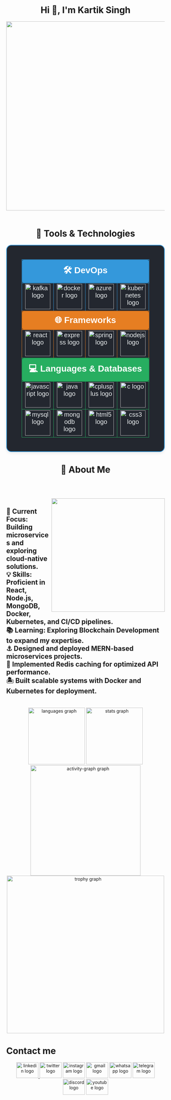 <br clear="both">
<h1 align="center">Hi 👋, I'm Kartik Singh</h1>
<div align="center">
  <img height="600" src="https://user-images.githubusercontent.com/74038190/225813708-98b745f2-7d22-48cf-9150-083f1b00d6c9.gif"  />
</div>

<br clear="both">
<h1 align="center"></h1>

<h1 align="center">🔧 Tools & Technologies</h1>

<div align="center" style="background: #23272f; border: 2px solid #3498DB; border-radius: 16px; padding: 24px; margin-bottom: 32px; box-shadow: 0 4px 10px rgba(0,0,0,0.08);">
  <table align="center" cellspacing="0" cellpadding="10" style="width: 90%; text-align: center; font-family: Arial, sans-serif; border-spacing: 20px; color: #ECF0F1; font-size: 20px;">
    <tr>
      <th colspan="4" style="font-size: 28px; padding: 12px; background: #3498DB; color: white; border-radius: 8px; border: 2px solid #2980B9; font-weight: bold;">🛠 DevOps</th>
    </tr>
    <tr>
      <td style="border: 1px solid #3498DB; border-radius: 8px;">
        <img src="https://skillicons.dev/icons?i=kafka" height="80" alt="kafka logo" />
        <br>
      </td>
      <td style="border: 1px solid #3498DB; border-radius: 8px;">
        <img src="https://cdn.simpleicons.org/docker/2496ED" height="80" alt="docker logo" />
        <br>
      </td>
      <td style="border: 1px solid #3498DB; border-radius: 8px;">
        <img src="https://cdn.jsdelivr.net/gh/devicons/devicon/icons/azure/azure-original.svg" height="80" alt="azure logo" />
        <br>
      </td>
      <td style="border: 1px solid #3498DB; border-radius: 8px;">
        <img src="https://cdn.jsdelivr.net/gh/devicons/devicon/icons/kubernetes/kubernetes-plain.svg" height="80" alt="kubernetes logo" />
        <br>
      </td>
    </tr>
    <tr>
      <th colspan="4" style="font-size: 28px; padding: 12px; background: #E67E22; color: white; border-radius: 8px; border: 2px solid #CA6F1E; font-weight: bold;">🌐 Frameworks</th>
    </tr>
    <tr>
      <td style="border: 1px solid #E67E22; border-radius: 8px;">
        <img src="https://cdn.jsdelivr.net/gh/devicons/devicon/icons/react/react-original.svg" height="80" alt="react logo" />
        <br>
      </td>
      <td style="border: 1px solid #E67E22; border-radius: 8px;">
        <img src="https://skillicons.dev/icons?i=express" height="80" alt="express logo" />
        <br>
      </td>
      <td style="border: 1px solid #E67E22; border-radius: 8px;">
        <img src="https://cdn.jsdelivr.net/gh/devicons/devicon/icons/spring/spring-original.svg" height="80" alt="spring logo" />
        <br>
      </td>
      <td style="border: 1px solid #E67E22; border-radius: 8px;">
        <img src="https://cdn.jsdelivr.net/gh/devicons/devicon/icons/nodejs/nodejs-original.svg" height="80" alt="nodejs logo" />
        <br>
      </td>
    </tr>
    <tr>
      <th colspan="4" style="font-size: 28px; padding: 12px; background: #27AE60; color: white; border-radius: 8px; border: 2px solid #229954; font-weight: bold;">💻 Languages & Databases</th>
    </tr>
    <tr>
      <td style="border: 1px solid #27AE60; border-radius: 8px;">
        <img src="https://cdn.jsdelivr.net/gh/devicons/devicon/icons/javascript/javascript-plain.svg" height="80" alt="javascript logo" />
        <br>
      </td>
      <td style="border: 1px solid #27AE60; border-radius: 8px;">
        <img src="https://cdn.jsdelivr.net/gh/devicons/devicon/icons/java/java-original.svg" height="80" alt="java logo" />
        <br>
      </td>
      <td style="border: 1px solid #27AE60; border-radius: 8px;">
        <img src="https://cdn.jsdelivr.net/gh/devicons/devicon/icons/cplusplus/cplusplus-original.svg" height="80" alt="cplusplus logo" />
        <br>
      </td>
      <td style="border: 1px solid #27AE60; border-radius: 8px;">
        <img src="https://cdn.jsdelivr.net/gh/devicons/devicon/icons/c/c-original.svg" height="80" alt="c logo" />
        <br>
      </td>
    </tr>
    <tr>
      <td style="border: 1px solid #27AE60; border-radius: 8px;">
        <img src="https://cdn.jsdelivr.net/gh/devicons/devicon/icons/mysql/mysql-original.svg" height="80" alt="mysql logo" />
        <br>
      </td>
      <td style="border: 1px solid #27AE60; border-radius: 8px;">
        <img src="https://cdn.jsdelivr.net/gh/devicons/devicon/icons/mongodb/mongodb-original.svg" height="80" alt="mongodb logo" />
        <br>
      </td>
      <td style="border: 1px solid #27AE60; border-radius: 8px;">
        <img src="https://cdn.jsdelivr.net/gh/devicons/devicon/icons/html5/html5-original.svg" height="80" alt="html5 logo" />
        <br>
      </td>
      <td style="border: 1px solid #27AE60; border-radius: 8px;">
        <img src="https://cdn.jsdelivr.net/gh/devicons/devicon/icons/css3/css3-original.svg" height="80" alt="css3 logo" />
        <br>
      </td>
    </tr>
  </table>
</div>


<h1 align="center"></h1>

###

<h1 align="center">🌟 About Me</h1>

###
<br/>
<br/>
<br clear="both">

<img align="right" height="360" src="https://i.gifer.com/9cIT.gif"  />

###

<h2 align="left">🚀 Current Focus: Building microservices and exploring cloud-native solutions.<br>💡 Skills: Proficient in React, Node.js, MongoDB, Docker, Kubernetes, and CI/CD pipelines.<br>📚 Learning: Exploring Blockchain Development to expand my expertise.<br>⚓   Designed and deployed MERN-based microservices projects.<br>🚧 Implemented Redis caching for optimized API performance.<br>🏝 Built scalable systems with Docker and Kubernetes for deployment.</h2>

###

<br clear="both">

<div align="center">
  <img src="https://github-readme-stats.vercel.app/api/top-langs?username=Kartik1014&locale=en&layout=compact&card_width=320&langs_count=10&theme=radical&hide_border=false" height="180" alt="languages graph" />
  <img src="https://github-readme-stats.vercel.app/api?username=Kartik1014&hide_title=false&hide_rank=false&show_icons=false&include_all_commits=true&count_private=true&disable_animations=false&theme=radical&locale=en&hide_border=false&order=1" height="180" alt="stats graph"  />
  <img src="https://github-readme-activity-graph.vercel.app/graph?username=Kartik1014&radius=16&theme=redical&area=true&hide_border=false" height="350" alt="activity-graph graph" />
  <img src="https://github-profile-trophy.vercel.app?username=Kartik1014&theme=darkhub&column=6&margin-w=8&margin-h=8&no-bg=false&no-frame=true" height="500" alt="trophy graph" />
</div>

<h1 align="left">Contact me</h1>
<div align="center">
  <a href="www.linkedin.com/in/pps940" target="_blank">
    <img src="https://raw.githubusercontent.com/maurodesouza/profile-readme-generator/master/src/assets/icons/social/linkedin/default.svg" width="70" height="50" alt="linkedin logo"  />
  </a>
  <img src="https://raw.githubusercontent.com/maurodesouza/profile-readme-generator/master/src/assets/icons/social/twitter/default.svg" width="70" height="50" alt="twitter logo"  />
  <img src="https://raw.githubusercontent.com/maurodesouza/profile-readme-generator/master/src/assets/icons/social/instagram/default.svg" width="70" height="50" alt="instagram logo"  />
  <img src="https://raw.githubusercontent.com/maurodesouza/profile-readme-generator/master/src/assets/icons/social/gmail/default.svg" width="70" height="50" alt="gmail logo"  />
  <img src="https://raw.githubusercontent.com/maurodesouza/profile-readme-generator/master/src/assets/icons/social/whatsapp/default.svg" width="70" height="50" alt="whatsapp logo"  />
  <img src="https://raw.githubusercontent.com/maurodesouza/profile-readme-generator/master/src/assets/icons/social/telegram/default.svg" width="70" height="50" alt="telegram logo"  />
  <img src="https://raw.githubusercontent.com/maurodesouza/profile-readme-generator/master/src/assets/icons/social/discord/default.svg" width="70" height="50" alt="discord logo"  />
  <img src="https://raw.githubusercontent.com/maurodesouza/profile-readme-generator/master/src/assets/icons/social/youtube/default.svg" width="70" height="50" alt="youtube logo"  />
</div>

###

